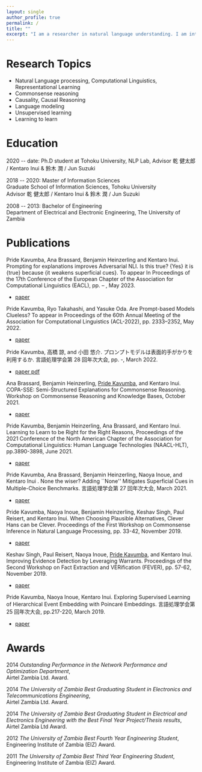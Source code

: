 ```yaml
---
layout: single
author_profile: true
permalink: /
title: ""
excerpt: "I am a researcher in natural language understanding. I am interested in commonsense reasoning, causal reasoning, language modeling, meta-learning and geometry (hyperbolic geometry)."
---
```


# Research Topics

- Natural Language processing, Computational Linguistics, Representational Learning
- Commonsense reasoning
- Causality, Causal Reasoning
- Language modeling
- Unsupervised learning
- Learning to learn

# Education

2020 -- date: Ph.D student at Tohoku University, NLP Lab,
Advisor 乾 健太郎 / Kentaro Inui & 鈴木 潤 / Jun Suzuki

2018 -- 2020: Master of Information Sciences  
Graduate School of Information Sciences, Tohoku University  
Advisor 乾 健太郎 / Kentaro Inui & 鈴木 潤 / Jun Suzuki

2008 -- 2013: Bachelor of Engineering  
Department of Electrical and Electronic Engineering, The University of Zambia

# Publications

Pride Kavumba, Ana Brassard, Benjamin Heinzerling and Kentaro Inui. Prompting for explanations improves Adversarial NLI. Is this true? {Yes} it is {true} because {it weakens superficial cues}. To appear In Proceedings of the 17th Conference of the European Chapter of the Association for Computational Linguistics (EACL), pp. – , May 2023.

- [paper]()

Pride Kavumba, Ryo Takahashi, and Yasuke Oda. Are Prompt-based Models Clueless? To appear in Proceedings of the 60th Annual Meeting of the Association for Computational Linguistics (ACL-2022), pp. 2333–2352, May 2022.

- [paper](https://aclanthology.org/2022.acl-long.166/)

Pride Kavumba, 高橋 諒, and 小田 悠介. プロンプトモデルは表面的手がかりを利用するか. 言語処理学会第 28 回年次大会, pp. -, March 2022.

- [paper pdf](https://www.anlp.jp/proceedings/annual_meeting/2022/pdf_dir/E2-3.pdf)

Ana Brassard, Benjamin Heinzerling, <u>Pride Kavumba</u>, and Kentaro Inui. COPA-SSE: Semi-Structured Explanations for Commonsense Reasoning. Workshop on Commonsense Reasoning and Knowledge Bases, October 2021.

- [paper](https://openreview.net/forum?id=BigczdxQlGm)

Pride Kavumba, Benjamin Heinzerling, Ana Brassard, and Kentaro Inui. Learning to Learn to be Right for the Right Reasons, Proceedings of the 2021 Conference of the North American Chapter of the Association for Computational Linguistics: Human Language Technologies (NAACL-HLT), pp.3890-3898, June 2021.

- [paper](https://aclanthology.org/2021.naacl-main.304/)

Pride Kavumba, Ana Brassard, Benjamin Heinzerling, Naoya Inoue, and Kentaro Inui . None the wiser? Adding ``None'' Mitigates Superficial Cues in Multiple-Choice Benchmarks. 言語処理学会第 27 回年次大会, March 2021.

- [paper](https://www.anlp.jp/proceedings/annual_meeting/2021/pdf_dir/E1-3.pdf)

Pride Kavumba, Naoya Inoue, Benjamin Heinzerling, Keshav Singh, Paul Reisert, and Kentaro Inui. When Choosing Plausible Alternatives, Clever Hans can be Clever. Proceedings of the First Workshop on Commonsense Inference in Natural Language Processing, pp. 33-42, November 2019.

- [paper](https://www.aclweb.org/anthology/D19-6004/)

Keshav Singh, Paul Reisert, Naoya Inoue, <u>Pride Kavumba</u>, and Kentaro Inui. Improving Evidence Detection by Leveraging Warrants. Proceedings of the Second Workshop on Fact Extraction and VERification (FEVER), pp. 57-62, November 2019.

- [paper](https://www.aclweb.org/anthology/D19-6610/)

Pride Kavumba, Naoya Inoue, Kentaro Inui. Exploring Supervised Learning of Hierarchical Event Embedding with Poincaré Embeddings. 言語処理学会第 25 回年次大会, pp.217-220, March 2019.

- [paper](https://www.anlp.jp/proceedings/annual_meeting/2019/pdf_dir/A3-2.pdf)

# Awards

2014 _Outstanding Performance in the Network Performance and Optimization Department_,  
Airtel Zambia Ltd. Award.

2014 _The University of Zambia Best Graduating Student in Electronics and Telecommunications Engineering_,  
Airtel Zambia Ltd. Award.

2014 _The University of Zambia Best Graduating Student in Electrical and Electronics Engineering with the Best Final Year Project/Thesis results_,  
Airtel Zambia Ltd Award.

2012 _The University of Zambia Best Fourth Year Engineering Student_,  
Engineering Institute of Zambia (EIZ) Award.

2011 _The University of Zambia Best Third Year Engineering Student_,  
Engineering Institute of Zambia (EIZ) Award.
